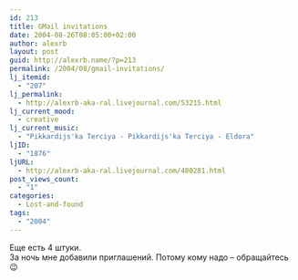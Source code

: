 ```yaml
---
id: 213
title: GMail invitations
date: 2004-08-26T08:05:00+02:00
author: alexrb
layout: post
guid: http://alexrb.name/?p=213
permalink: /2004/08/gmail-invitations/
lj_itemid:
  - "207"
lj_permalink:
  - http://alexrb-aka-ral.livejournal.com/53215.html
lj_current_mood:
  - creative
lj_current_music:
  - "Pikkardijs'ka Terciya - Pikkardijs'ka Terciya - Eldora"
ljID:
  - "1876"
ljURL:
  - http://alexrb-aka-ral.livejournal.com/480281.html
post_views_count:
  - "1"
categories:
  - Lost-and-found
tags:
  - "2004"
---
```

Еще есть 4 штуки.  
За ночь мне добавили приглашений. Потому кому надо &#8211; обращайтесь 😉